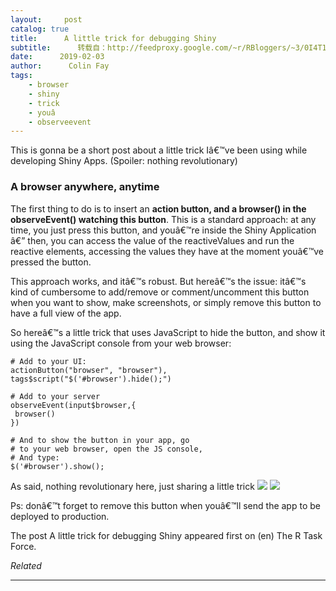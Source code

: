 ```yaml
---
layout:     post
catalog: true
title:      A little trick for debugging Shiny
subtitle:      转载自：http://feedproxy.google.com/~r/RBloggers/~3/0I4T10mlL28/
date:      2019-02-03
author:      Colin Fay
tags:
    - browser
    - shiny
    - trick
    - youâ
    - observeevent
---
```






This is gonna be a short post about a little trick Iâ€™ve been using while developing Shiny Apps. (Spoiler: nothing revolutionary) 

### A browser anywhere, anytime

The first thing to do is to insert an **action button, and a browser() in the observeEvent() watching this button**. This is a standard approach: at any time, you just press this button, and youâ€™re inside the Shiny Application â€” then, you can access the value of the reactiveValues and run the reactive elements, accessing the values they have at the moment youâ€™ve pressed the button.

This approach works, and itâ€™s robust. But hereâ€™s the issue: itâ€™s kind of cumbersome to add/remove or comment/uncomment this button when you want to show, make screenshots, or simply remove this button to have a full view of the app.

So hereâ€™s a little trick that uses JavaScript to hide the button, and show it using the JavaScript console from your web browser:

```
# Add to your UI: 
actionButton("browser", "browser"),
tags$script("$('#browser').hide();")
```

```
# Add to your server 
observeEvent(input$browser,{
 browser()
})
```

```
# And to show the button in your app, go 
# to your web browser, open the JS console, 
# And type:
$('#browser').show();
```

As said, nothing revolutionary here, just sharing a little trick ![](https://i2.wp.com/s.w.org/images/core/emoji/11/72x72/1f609.png?w=456&ssl=1)
![](https://i2.wp.com/s.w.org/images/core/emoji/11/72x72/1f609.png?w=456&ssl=1)


Ps: donâ€™t forget to remove this button when youâ€™ll send the app to be deployed to production.

The post A little trick for debugging Shiny appeared first on (en) The R Task Force.


*Related*








---
